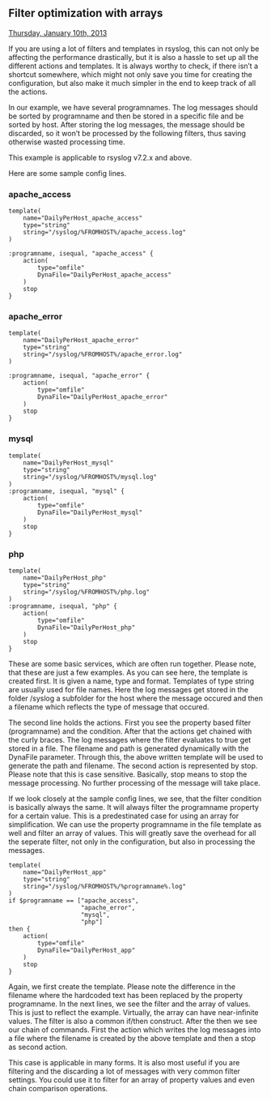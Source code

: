 ## Filter optimization with arrays

[Thursday, January 10th, 2013](http://www.rsyslog.com/tag/template/)

If you are using a lot of filters and templates in rsyslog, this can not only be affecting the 
performance drastically, but it is also a hassle to set up all the different actions and templates. 
It is always worthy to check, if there isn’t a shortcut somewhere, which might not only save you 
time for creating the configuration, but also make it much simpler in the end to keep track of all
the actions.

In our example, we have several programnames. The log messages should be sorted by programname and then be stored in a specific file and be sorted by host. After storing the log messages, the message should be discarded, so it won’t be processed by the following filters, thus saving otherwise wasted processing time. 

This example is applicable to rsyslog v7.2.x and above.

Here are some sample config lines.

### apache_access

    template(
        name="DailyPerHost_apache_access" 
        type="string" 
        string="/syslog/%FROMHOST%/apache_access.log"
    )

    :programname, isequal, "apache_access" { 
        action(
            type="omfile"
            DynaFile="DailyPerHost_apache_access"
        ) 
        stop 
    }

### apache_error

    template(
        name="DailyPerHost_apache_error"
        type="string" 
        string="/syslog/%FROMHOST%/apache_error.log"
    )

    :programname, isequal, "apache_error" { 
        action(
            type="omfile" 
            DynaFile="DailyPerHost_apache_error"
        ) 
        stop 
    }

### mysql

    template(
        name="DailyPerHost_mysql" 
        type="string"
        string="/syslog/%FROMHOST%/mysql.log"
    )
    :programname, isequal, "mysql" { 
        action(
            type="omfile" 
            DynaFile="DailyPerHost_mysql"
        ) 
        stop
    }

### php

    template(
        name="DailyPerHost_php"
        type="string" 
        string="/syslog/%FROMHOST%/php.log"
    )
    :programname, isequal, "php" { 
        action(
            type="omfile" 
            DynaFile="DailyPerHost_php"
        ) 
        stop
    }

These are some basic services, which are often run together. Please note, that these 
are just a few examples. As you can see here, the template is created first. 
It is given a name, type and format. Templates of type string are usually used for file names. 
Here the log messages get stored in the folder /syslog a subfolder for the host 
where the message occured and then a filename which reflects the type of message 
that occured.

The second line holds the actions. First you see the property based filter (programname) 
and the condition. After that the actions get chained with the curly braces. 
The log messages where the filter evaluates to true get stored in a file. 
The filename and path is generated dynamically with the DynaFile parameter. 
Through this, the above written template will be used to generate the path and filename. 
The second action is represented by stop. Please note that this is case sensitive. 
Basically, stop means to stop the message processing. No further processing of the 
message will take place.

If we look closely at the sample config lines, we see, that the filter condition is 
basically always the same. It will always filter the programname property for a certain value. 
This is a predestinated case for using an array for simplification. 
We can use the property programname in the file template as well and filter an array of values. 
This will greatly save the overhead for all the seperate filter, not only in the configuration, 
but also in processing the messages.

    template(
        name="DailyPerHost_app" 
        type="string" 
        string="/syslog/%FROMHOST%/%programname%.log"
    )
    if $programname == ["apache_access",
                        "apache_error",
                        "mysql",
                        "php"]
    then {
        action(
            type="omfile" 
            DynaFile="DailyPerHost_app"
        )
        stop
    }

Again, we first create the template. Please note the difference in the filename where the hardcoded text has been replaced by the property programname. In the next lines, we see the filter and the array of values. This is just to reflect the example. Virtually, the array can have near-infinite values. The filter is also a common if/then construct. After the then we see our chain of commands. First the action which writes the log messages into a file where the filename is created by the above template and then a stop as second action.

This case is applicable in many forms. It is also most useful if you are filtering and the discarding a lot of messages with very common filter settings. You could use it to filter for an array of property values and even chain comparison operations.

